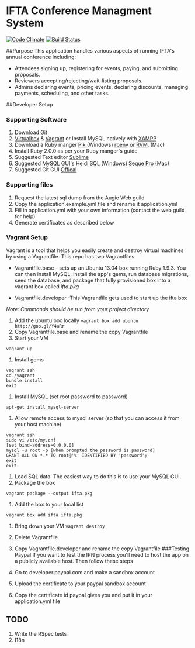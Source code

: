 IFTA Conference Managment System
=========================
[![Code Climate](https://codeclimate.com/github/awguild/ifta.png)](https://codeclimate.com/github/awguild/ifta)
[![Build Status](https://travis-ci.org/awguild/ifta.png?branch=heroku)](https://travis-ci.org/awguild/ifta)

##Purpose
This application handles various aspects of running IFTA's annual conference including:

* Attendees signing up, registering for events, paying, and submitting proposals.
* Reviewers accepting/rejecting/wait-listing proposals.
* Admins declaring events, pricing events, declaring discounts, managing payments, scheduling, and other tasks. 


##Developer Setup

### Supporting Software
1. [Download Git](http://git-scm.com/downloads)
1. [Virtualbox](https://www.virtualbox.org/wiki/Downloads) & [Vagrant](http://www.vagrantup.com/) or Install MySQL natively with [XAMPP](http://www.apachefriends.org/en/xampp.html)
1. Download a Ruby manger [Pik](http://rubyinstaller.org/add-ons/pik/) (Windows)  [rbenv](https://github.com/sstephenson/rbenv) or [RVM](https://rvm.io/rvm/install), (Mac) 
1. Install Ruby 2.0.0 as per your Ruby manger's guide
1. Suggested Text editor [Sublime](http://www.sublimetext.com/2)
1. Suggested MySQL GUI's [Heidi SQL](http://www.heidisql.com/download.php) (Windows) [Seque Pro](http://www.sequelpro.com/) (Mac)
1. Suggested Git GUI [Offical](http://git-scm.com/downloads/guis)

### Supporting files
1. Request the latest sql dump from the Augie Web guild 
1. Copy the application.example.yml file and rename it application.yml 
1. Fill in application.yml with your own information (contact the web guild for help)
1. Generate certificates as described below

### Vagrant Setup
Vagrant is a tool that helps you easily create and destroy virtual machines by using a Vagrantfile.  This repo has two Vagrantfiles.  

* Vagrantfile.base - sets up an Ubuntu 13.04 box running Ruby 1.9.3. You can then install MySQL, install the app's gems, run database migrations, seed the database, and package that fully provisioned box into a vagrant box called *ifta.pkg*

* Vagrantfile.developer -This Vagrantfile gets used to start up the ifta box 

*Note: Commands should be run from your project directory*

1. Add the ubuntu box locally ``` vagrant box add ubuntu http://goo.gl/Y4aRr ```
1. Copy Vagrantfile.base and rename the copy Vagrantfile
1. Start your VM
```
vagrant up 
```
1. Install gems 

```
vagrant ssh
cd /vagrant
bundle install
exit
```
1. Install MySQL (set root password to password)
```
apt-get install mysql-server
```
1. Allow remote access to mysql server (so that you can access it from your host machine)

```
vagrant ssh
sudo vi /etc/my.cnf
[set bind-address=0.0.0.0]
mysql -u root -p [when prompted the password is password]
GRANT ALL ON *.* TO root@'%' IDENTIFIED BY 'password';
exit
exit
```
1. Load SQL data.  The easiest way to do this is to use your MySQL GUI.
1. Package the box 
```
vagrant package --output ifta.pkg
```
1. Add the box to your local list
```
vagrant box add ifta ifta.pkg
```
1. Bring down your VM ``` vagrant destroy ```
1. Delete Vagrantfile
1. Copy Vagrantfile.developer and rename the copy Vagrantfile 
###Testing Paypal
If you want to test the IPN process you'll need to host the app on a publicly available host. Then follow these steps 

1. Go to developer.paypal.com and make a sandbox account
1. Upload the certificate to your paypal sandbox account
1. Copy the certificate id paypal gives you and put it in your application.yml file



## TODO 
1. Write the RSpec tests
1. I18n 